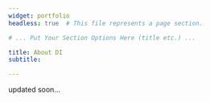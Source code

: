 ```yaml
---
widget: portfolio
headless: true  # This file represents a page section.

# ... Put Your Section Options Here (title etc.) ...

title: About DI
subtitle:

---
```


updated soon...